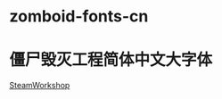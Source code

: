 # zomboid-fonts-cn

# 僵尸毁灭工程简体中文大字体

[SteamWorkshop](https://steamcommunity.com/sharedfiles/filedetails/?id=2322470605)
